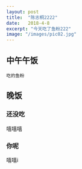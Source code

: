 ```yaml
---
layout: post
title:  "陈志桐2222"
date:   2018-4-8
excerpt: "今天吃了鱼粉222"
image: "/images/pic02.jpg"
---
```


## 中午午饭
	吃的鱼粉

## 晚饭
### 还没吃
嘻嘻嘻
### 你呢
嘻嘻i
